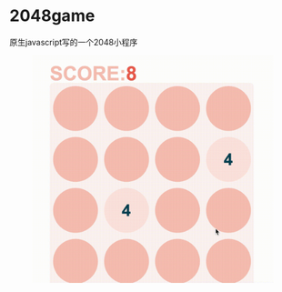 # 2048game
原生javascript写的一个2048小程序

<div align=center><img src="https://github.com/ZihanChen1993/2048game/blob/master/2048(1).gif" weight="400px" height="400px"></div>
